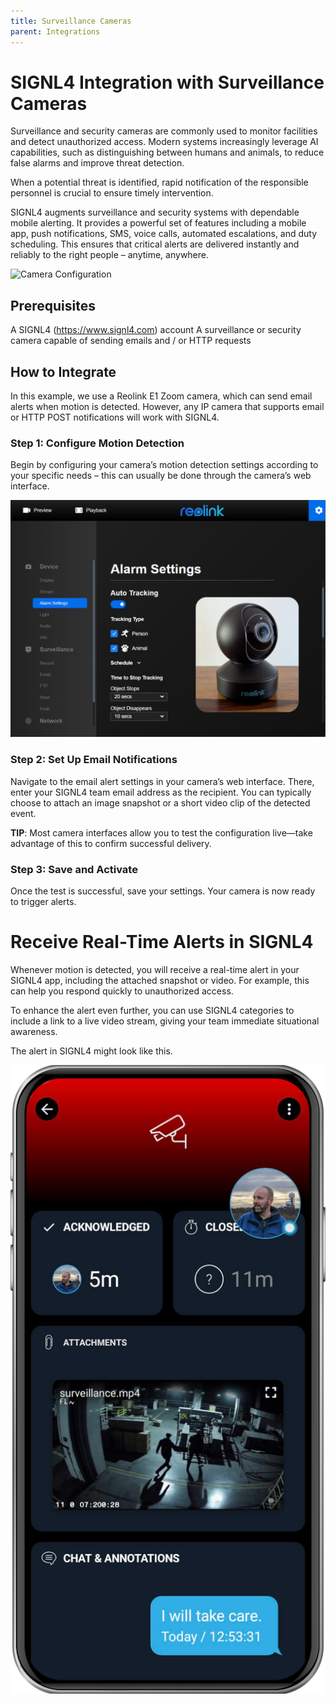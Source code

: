 ```yaml
---
title: Surveillance Cameras
parent: Integrations
---
```


# SIGNL4 Integration with Surveillance Cameras

Surveillance and security cameras are commonly used to monitor facilities and detect unauthorized access. Modern systems increasingly leverage AI capabilities, such as distinguishing between humans and animals, to reduce false alarms and improve threat detection.

When a potential threat is identified, rapid notification of the responsible personnel is crucial to ensure timely intervention.

SIGNL4 augments surveillance and security systems with dependable mobile alerting. It provides a powerful set of features including a mobile app, push notifications, SMS, voice calls, automated escalations, and duty scheduling. This ensures that critical alerts are delivered instantly and reliably to the right people – anytime, anywhere.

![Camera Configuration](signl4-camera.gif)

## Prerequisites
A SIGNL4 (https://www.signl4.com) account
A surveillance or security camera capable of sending emails and / or HTTP requests 

## How to Integrate

In this example, we use a Reolink E1 Zoom camera, which can send email alerts when motion is detected. However, any IP camera that supports email or HTTP POST notifications will work with SIGNL4.

### Step 1: Configure Motion Detection

Begin by configuring your camera’s motion detection settings according to your specific needs – this can usually be done through the camera’s web interface.

![Camera Configuration](camera-signl4.png)

### Step 2: Set Up Email Notifications

Navigate to the email alert settings in your camera’s web interface. There, enter your SIGNL4 team email address as the recipient. You can typically choose to attach an image snapshot or a short video clip of the detected event.

**TIP**: Most camera interfaces allow you to test the configuration live—take advantage of this to confirm successful delivery.

### Step 3: Save and Activate
Once the test is successful, save your settings. Your camera is now ready to trigger alerts.

# Receive Real-Time Alerts in SIGNL4
Whenever motion is detected, you will receive a real-time alert in your SIGNL4 app, including the attached snapshot or video. For example, this can help you respond quickly to unauthorized access.

To enhance the alert even further, you can use SIGNL4 categories to include a link to a live video stream, giving your team immediate situational awareness.

The alert in SIGNL4 might look like this.

![SIGNL4 Alert](signl4-camera.png)

